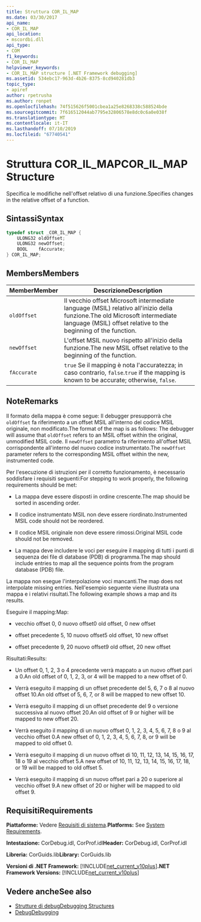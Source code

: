 ```yaml
---
title: Struttura COR_IL_MAP
ms.date: 03/30/2017
api_name:
- COR_IL_MAP
api_location:
- mscordbi.dll
api_type:
- COM
f1_keywords:
- COR_IL_MAP
helpviewer_keywords:
- COR_IL_MAP structure [.NET Framework debugging]
ms.assetid: 534ebc17-963d-4b26-8375-8cd940281db3
topic_type:
- apiref
author: rpetrusha
ms.author: ronpet
ms.openlocfilehash: 74f515626f5001cbea1a25e8268338c588524bde
ms.sourcegitcommit: 7f616512044ab7795e32806578e8dc0c6a0e038f
ms.translationtype: MT
ms.contentlocale: it-IT
ms.lasthandoff: 07/10/2019
ms.locfileid: "67740541"
---
```

# <a name="corilmap-structure"></a><span data-ttu-id="18f49-102">Struttura COR_IL_MAP</span><span class="sxs-lookup"><span data-stu-id="18f49-102">COR_IL_MAP Structure</span></span>
<span data-ttu-id="18f49-103">Specifica le modifiche nell'offset relativo di una funzione.</span><span class="sxs-lookup"><span data-stu-id="18f49-103">Specifies changes in the relative offset of a function.</span></span>  
  
## <a name="syntax"></a><span data-ttu-id="18f49-104">Sintassi</span><span class="sxs-lookup"><span data-stu-id="18f49-104">Syntax</span></span>  
  
```cpp  
typedef struct _COR_IL_MAP {  
    ULONG32 oldOffset;   
    ULONG32 newOffset;   
    BOOL    fAccurate;  
} COR_IL_MAP;  
```  
  
## <a name="members"></a><span data-ttu-id="18f49-105">Members</span><span class="sxs-lookup"><span data-stu-id="18f49-105">Members</span></span>  
  
|<span data-ttu-id="18f49-106">Member</span><span class="sxs-lookup"><span data-stu-id="18f49-106">Member</span></span>|<span data-ttu-id="18f49-107">Descrizione</span><span class="sxs-lookup"><span data-stu-id="18f49-107">Description</span></span>|  
|------------|-----------------|  
|`oldOffset`|<span data-ttu-id="18f49-108">Il vecchio offset Microsoft intermediate language (MSIL) relativo all'inizio della funzione.</span><span class="sxs-lookup"><span data-stu-id="18f49-108">The old Microsoft intermediate language (MSIL) offset relative to the beginning of the function.</span></span>|  
|`newOffset`|<span data-ttu-id="18f49-109">L'offset MSIL nuovo rispetto all'inizio della funzione.</span><span class="sxs-lookup"><span data-stu-id="18f49-109">The new MSIL offset relative to the beginning of the function.</span></span>|  
|`fAccurate`|<span data-ttu-id="18f49-110">`true` Se il mapping è nota l'accuratezza; in caso contrario, `false`.</span><span class="sxs-lookup"><span data-stu-id="18f49-110">`true` if the mapping is known to be accurate; otherwise, `false`.</span></span>|  
  
## <a name="remarks"></a><span data-ttu-id="18f49-111">Note</span><span class="sxs-lookup"><span data-stu-id="18f49-111">Remarks</span></span>  
 <span data-ttu-id="18f49-112">Il formato della mappa è come segue: Il debugger presupporrà che `oldOffset` fa riferimento a un offset MSIL all'interno del codice MSIL originale, non modificato.</span><span class="sxs-lookup"><span data-stu-id="18f49-112">The format of the map is as follows: The debugger will assume that `oldOffset` refers to an MSIL offset within the original, unmodified MSIL code.</span></span> <span data-ttu-id="18f49-113">Il `newOffset` parametro fa riferimento all'offset MSIL corrispondente all'interno del nuovo codice instrumentato.</span><span class="sxs-lookup"><span data-stu-id="18f49-113">The `newOffset` parameter refers to the corresponding MSIL offset within the new, instrumented code.</span></span>  
  
 <span data-ttu-id="18f49-114">Per l'esecuzione di istruzioni per il corretto funzionamento, è necessario soddisfare i requisiti seguenti:</span><span class="sxs-lookup"><span data-stu-id="18f49-114">For stepping to work properly, the following requirements should be met:</span></span>  
  
- <span data-ttu-id="18f49-115">La mappa deve essere disposti in ordine crescente.</span><span class="sxs-lookup"><span data-stu-id="18f49-115">The map should be sorted in ascending order.</span></span>  
  
- <span data-ttu-id="18f49-116">Il codice instrumentato MSIL non deve essere riordinato.</span><span class="sxs-lookup"><span data-stu-id="18f49-116">Instrumented MSIL code should not be reordered.</span></span>  
  
- <span data-ttu-id="18f49-117">Il codice MSIL originale non deve essere rimossi.</span><span class="sxs-lookup"><span data-stu-id="18f49-117">Original MSIL code should not be removed.</span></span>  
  
- <span data-ttu-id="18f49-118">La mappa deve includere le voci per eseguire il mapping di tutti i punti di sequenza dei file di database (PDB) di programma.</span><span class="sxs-lookup"><span data-stu-id="18f49-118">The map should include entries to map all the sequence points from the program database (PDB) file.</span></span>  
  
 <span data-ttu-id="18f49-119">La mappa non esegue l'interpolazione voci mancanti.</span><span class="sxs-lookup"><span data-stu-id="18f49-119">The map does not interpolate missing entries.</span></span> <span data-ttu-id="18f49-120">Nell'esempio seguente viene illustrata una mappa e i relativi risultati.</span><span class="sxs-lookup"><span data-stu-id="18f49-120">The following example shows a map and its results.</span></span>  
  
 <span data-ttu-id="18f49-121">Eseguire il mapping:</span><span class="sxs-lookup"><span data-stu-id="18f49-121">Map:</span></span>  
  
- <span data-ttu-id="18f49-122">vecchio offset 0, 0 nuovo offset</span><span class="sxs-lookup"><span data-stu-id="18f49-122">0 old offset, 0 new offset</span></span>  
  
- <span data-ttu-id="18f49-123">offset precedente 5, 10 nuovo offset</span><span class="sxs-lookup"><span data-stu-id="18f49-123">5 old offset, 10 new offset</span></span>  
  
- <span data-ttu-id="18f49-124">offset precedente 9, 20 nuovo offset</span><span class="sxs-lookup"><span data-stu-id="18f49-124">9 old offset, 20 new offset</span></span>  
  
 <span data-ttu-id="18f49-125">Risultati:</span><span class="sxs-lookup"><span data-stu-id="18f49-125">Results:</span></span>  
  
- <span data-ttu-id="18f49-126">Un offset 0, 1, 2, 3 o 4 precedente verrà mappato a un nuovo offset pari a 0.</span><span class="sxs-lookup"><span data-stu-id="18f49-126">An old offset of 0, 1, 2, 3, or 4 will be mapped to a new offset of 0.</span></span>  
  
- <span data-ttu-id="18f49-127">Verrà eseguito il mapping di un offset precedente del 5, 6, 7 o 8 al nuovo offset 10.</span><span class="sxs-lookup"><span data-stu-id="18f49-127">An old offset of 5, 6, 7, or 8 will be mapped to new offset 10.</span></span>  
  
- <span data-ttu-id="18f49-128">Verrà eseguito il mapping di un offset precedente del 9 o versione successiva al nuovo offset 20.</span><span class="sxs-lookup"><span data-stu-id="18f49-128">An old offset of 9 or higher will be mapped to new offset 20.</span></span>  
  
- <span data-ttu-id="18f49-129">Verrà eseguito il mapping di un nuovo offset 0, 1, 2, 3, 4, 5, 6, 7, 8 o 9 al vecchio offset 0.</span><span class="sxs-lookup"><span data-stu-id="18f49-129">A new offset of 0, 1, 2, 3, 4, 5, 6, 7, 8, or 9 will be mapped to old offset 0.</span></span>  
  
- <span data-ttu-id="18f49-130">Verrà eseguito il mapping di un nuovo offset di 10, 11, 12, 13, 14, 15, 16, 17, 18 o 19 al vecchio offset 5.</span><span class="sxs-lookup"><span data-stu-id="18f49-130">A new offset of 10, 11, 12, 13, 14, 15, 16, 17, 18, or 19 will be mapped to old offset 5.</span></span>  
  
- <span data-ttu-id="18f49-131">Verrà eseguito il mapping di un nuovo offset pari a 20 o superiore al vecchio offset 9.</span><span class="sxs-lookup"><span data-stu-id="18f49-131">A new offset of 20 or higher will be mapped to old offset 9.</span></span>  
  
## <a name="requirements"></a><span data-ttu-id="18f49-132">Requisiti</span><span class="sxs-lookup"><span data-stu-id="18f49-132">Requirements</span></span>  
 <span data-ttu-id="18f49-133">**Piattaforme:** Vedere [Requisiti di sistema](../../../../docs/framework/get-started/system-requirements.md).</span><span class="sxs-lookup"><span data-stu-id="18f49-133">**Platforms:** See [System Requirements](../../../../docs/framework/get-started/system-requirements.md).</span></span>  
  
 <span data-ttu-id="18f49-134">**Intestazione:** CorDebug.idl, CorProf.idl</span><span class="sxs-lookup"><span data-stu-id="18f49-134">**Header:** CorDebug.idl, CorProf.idl</span></span>  
  
 <span data-ttu-id="18f49-135">**Libreria:** CorGuids.lib</span><span class="sxs-lookup"><span data-stu-id="18f49-135">**Library:** CorGuids.lib</span></span>  
  
 <span data-ttu-id="18f49-136">**Versioni di .NET Framework:** [!INCLUDE[net_current_v10plus](../../../../includes/net-current-v10plus-md.md)]</span><span class="sxs-lookup"><span data-stu-id="18f49-136">**.NET Framework Versions:** [!INCLUDE[net_current_v10plus](../../../../includes/net-current-v10plus-md.md)]</span></span>  
  
## <a name="see-also"></a><span data-ttu-id="18f49-137">Vedere anche</span><span class="sxs-lookup"><span data-stu-id="18f49-137">See also</span></span>

- [<span data-ttu-id="18f49-138">Strutture di debug</span><span class="sxs-lookup"><span data-stu-id="18f49-138">Debugging Structures</span></span>](../../../../docs/framework/unmanaged-api/debugging/debugging-structures.md)
- [<span data-ttu-id="18f49-139">Debug</span><span class="sxs-lookup"><span data-stu-id="18f49-139">Debugging</span></span>](../../../../docs/framework/unmanaged-api/debugging/index.md)
